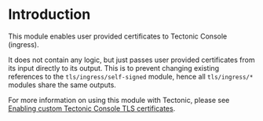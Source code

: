 # Introduction

This module enables user provided certificates to Tectonic Console (ingress).

It does not contain any logic, but just passes user provided certificates from its input directly to its output. This is to prevent changing existing references to the `tls/ingress/self-signed` module, hence all `tls/ingress/*` modules share the same outputs.

For more information on using this module with Tectonic, please see [Enabling custom Tectonic Console TLS certificates][tls-ingress].


[tls-ingress]: https://coreos.com/tectonic/docs/latest/tls/tls-ingress.html
